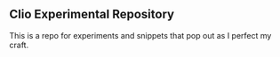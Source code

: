 <h2>Clio Experimental Repository</h2>

<p>This is a repo for experiments and snippets that pop out as I perfect my craft.</p>
